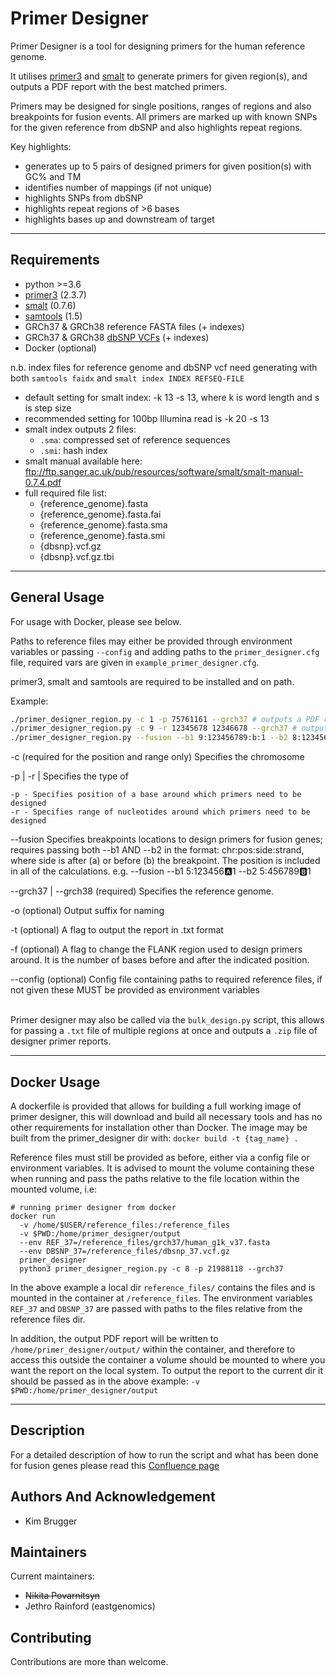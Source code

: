 # Primer Designer 

Primer Designer is a tool for designing primers for the human reference genome.

It utilises [primer3][primer3-url] and [smalt][smalt-url] to generate primers for given region(s), and outputs a PDF report with the best matched primers.

Primers may be designed for single positions, ranges of regions and also breakpoints for fusion events. All primers are marked up with known SNPs for the given reference from dbSNP and also highlights repeat regions.

Key highlights:
- generates up to 5 pairs of designed primers for given position(s) with GC% and TM
- identifies number of mappings (if not unique)
- highlights SNPs from dbSNP
- highlights repeat regions of >6 bases
- highlights bases up and downstream of target

***

## Requirements

- python >=3.6 
- [primer3][primer3-url] (2.3.7)
- [smalt][smalt-url] (0.7.6)
- [samtools][samtools-url] (1.5)
- GRCh37 & GRCh38 reference FASTA files (+ indexes)
- GRCh37 & GRCh38 [dbSNP VCFs][dbsnp-url] (+ indexes)
- Docker (optional)

n.b. index files for reference genome and dbSNP vcf need generating with both `samtools faidx` and `smalt index INDEX REFSEQ-FILE`

- default setting for smalt index: -k 13 -s 13, where k is word length and s is step size
- recommended setting for 100bp Illumina read is -k 20 -s 13
- smalt index outputs 2 files:
  - `.sma`: compressed set of reference sequences
  - `.smi`: hash index
- smalt manual available here: ftp://ftp.sanger.ac.uk/pub/resources/software/smalt/smalt-manual-0.7.4.pdf
- full required file list:
  - {reference_genome}.fasta
  - {reference_genome}.fasta.fai
  - {reference_genome}.fasta.sma
  - {reference_genome}.fasta.smi
  - {dbsnp}.vcf.gz
  - {dbsnp}.vcf.gz.tbi  


***

## General Usage 

For usage with Docker, please see below.

Paths to reference files may either be provided through environment variables or passing `--config` and adding paths to the `primer_designer.cfg` file, required vars are given in `example_primer_designer.cfg`.

primer3, smalt and samtools are required to be installed and on path.

Example:

```bash
./primer_designer_region.py -c 1 -p 75761161 --grch37 # outputs a PDF report around chr 9 pos 12345678 
./primer_designer_region.py -c 9 -r 12345678 12346678 --grch37 # outputs a PDF report for a range
./primer_designer_region.py --fusion --b1 9:123456789:b:1 --b2 8:12345678:a:-1 --grch37 -t # outputs a PDF and TXT reports for a fusion   
```
-c 
  (required for the position and range only) Specifies the chromosome  

-p | -r |
  Specifies the type of 

    -p - Specifies position of a base around which primers need to be designed  
    -r - Specifies range of nucleotides around which primers need to be designed
    
--fusion
    Specifies breakpoints locations to design primers for fusion genes; requires passing both --b1 AND --b2 in the format:
         chr:pos:side:strand, where side is after (a) or before (b) the breakpoint. The position is included in all of the calculations. 
    e.g. --fusion --b1 5:123456:a:1 --b2 5:456789:b:1

--grch37 | --grch38
  (required) Specifies the reference genome. 

-o 
  (optional) Output suffix for naming

-t 
  (optional) A flag to output the report in .txt format 

-f 
  (optional) A flag to change the FLANK region used to design primers around. It is the number of bases before and after the indicated position.

--config (optional) Config file containing paths to required reference files, if not given these MUST be provided as environment variables
<br></br>

Primer designer may also be called via the `bulk_design.py` script, this allows for passing a `.txt` file of multiple regions at once and outputs a `.zip` file of designer primer reports.
*** 

## Docker Usage

A dockerfile is provided that allows for building a full working image of primer designer, this will download and build all necessary tools and has no other requirements for installation other than Docker. The image may be built from the primer_designer dir with: `docker build -t {tag_name} .`

Reference files must still be provided as before, either via a config file or environment variables. It is advised to mount the volume containing these when running and pass the paths relative to the file location within the mounted volume, i.e:

```
# running primer designer from docker
docker run 
  -v /home/$USER/reference_files:/reference_files 
  -v $PWD:/home/primer_designer/output 
  --env REF_37=/reference_files/grch37/human_g1k_v37.fasta 
  --env DBSNP_37=/reference_files/dbsnp_37.vcf.gz 
  primer_designer 
  python3 primer_designer_region.py -c 8 -p 21988118 --grch37
```
In the above example a local dir `reference_files/` contains the files and is mounted in the container at `/reference_files`. The environment variables `REF_37` and `DBSNP_37` are passed with paths to the files relative from the reference files dir.

In addition, the output PDF report will be written to `/home/primer_designer/output/` within the container, and therefore to access this outside the container a volume should be mounted to where you want the report on the local system. To output the report to the current dir it should be passed as in the above example: `-v $PWD:/home/primer_designer/output`
***


## Description 
For a detailed description of how to run the script and what has been done for fusion genes please read this [Confluence page][fusion-page-url]

## Authors And Acknowledgement 

* Kim Brugger 

## Maintainers 

Current maintainers: 

* ~~Nikita Povarnitsyn~~ 
* Jethro Rainford (eastgenomics)

## Contributing
Contributions are more than welcome.

[primer3-url]: https://www.bioinformatics.nl/cgi-bin/primer3plus/primer3plusHelp.cgi
[smalt-url]: https://www.sanger.ac.uk/tool/smalt-0/
[fusion-page-url]: https://cuhbioinformatics.atlassian.net/wiki/spaces/BT/pages/481099798/Running+PrimerDesigner+for+fusion+genes
[samtools-url]: http://www.htslib.org/
[dbsnp-url]: https://ftp.ncbi.nih.gov/snp/organisms/
